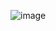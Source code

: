 ![image](https://github.com/aye-nyeinSan/BMI_calculator/assets/56792505/06a03310-964a-4771-80d1-2cf3fc8e68b5)

